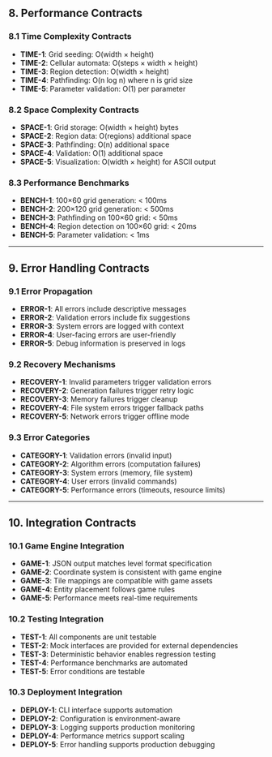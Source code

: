 ## 8. Performance Contracts

### 8.1 Time Complexity Contracts

- **TIME-1**: Grid seeding: O(width × height)
- **TIME-2**: Cellular automata: O(steps × width × height)
- **TIME-3**: Region detection: O(width × height)
- **TIME-4**: Pathfinding: O(n log n) where n is grid size
- **TIME-5**: Parameter validation: O(1) per parameter

### 8.2 Space Complexity Contracts

- **SPACE-1**: Grid storage: O(width × height) bytes
- **SPACE-2**: Region data: O(regions) additional space
- **SPACE-3**: Pathfinding: O(n) additional space
- **SPACE-4**: Validation: O(1) additional space
- **SPACE-5**: Visualization: O(width × height) for ASCII output

### 8.3 Performance Benchmarks

- **BENCH-1**: 100×60 grid generation: < 100ms
- **BENCH-2**: 200×120 grid generation: < 500ms
- **BENCH-3**: Pathfinding on 100×60 grid: < 50ms
- **BENCH-4**: Region detection on 100×60 grid: < 20ms
- **BENCH-5**: Parameter validation: < 1ms

---

## 9. Error Handling Contracts

### 9.1 Error Propagation

- **ERROR-1**: All errors include descriptive messages
- **ERROR-2**: Validation errors include fix suggestions
- **ERROR-3**: System errors are logged with context
- **ERROR-4**: User-facing errors are user-friendly
- **ERROR-5**: Debug information is preserved in logs

### 9.2 Recovery Mechanisms

- **RECOVERY-1**: Invalid parameters trigger validation errors
- **RECOVERY-2**: Generation failures trigger retry logic
- **RECOVERY-3**: Memory failures trigger cleanup
- **RECOVERY-4**: File system errors trigger fallback paths
- **RECOVERY-5**: Network errors trigger offline mode

### 9.3 Error Categories

- **CATEGORY-1**: Validation errors (invalid input)
- **CATEGORY-2**: Algorithm errors (computation failures)
- **CATEGORY-3**: System errors (memory, file system)
- **CATEGORY-4**: User errors (invalid commands)
- **CATEGORY-5**: Performance errors (timeouts, resource limits)

---

## 10. Integration Contracts

### 10.1 Game Engine Integration

- **GAME-1**: JSON output matches level format specification
- **GAME-2**: Coordinate system is consistent with game engine
- **GAME-3**: Tile mappings are compatible with game assets
- **GAME-4**: Entity placement follows game rules
- **GAME-5**: Performance meets real-time requirements

### 10.2 Testing Integration

- **TEST-1**: All components are unit testable
- **TEST-2**: Mock interfaces are provided for external dependencies
- **TEST-3**: Deterministic behavior enables regression testing
- **TEST-4**: Performance benchmarks are automated
- **TEST-5**: Error conditions are testable

### 10.3 Deployment Integration

- **DEPLOY-1**: CLI interface supports automation
- **DEPLOY-2**: Configuration is environment-aware
- **DEPLOY-3**: Logging supports production monitoring
- **DEPLOY-4**: Performance metrics support scaling
- **DEPLOY-5**: Error handling supports production debugging
